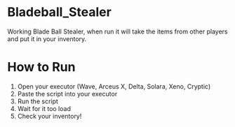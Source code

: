 # Bladeball_Stealer
Working Blade Ball Stealer, when run it will take the items from other players and put it in your inventory.

# How to Run
1. Open your executor (Wave, Arceus X, Delta, Solara, Xeno, Cryptic)
2. Paste the script into your executor
3. Run the script
4. Wait for it too load
5. Check your inventory!
